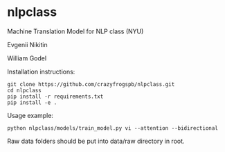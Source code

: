 nlpclass
==============================

Machine Translation Model for NLP class (NYU)

Evgenii Nikitin

William Godel

Installation instructions:
```
git clone https://github.com/crazyfrogspb/nlpclass.git
cd nlpclass
pip install -r requirements.txt
pip install -e .
```

Usage example:
```
python nlpclass/models/train_model.py vi --attention --bidirectional
```

Raw data folders should be put into data/raw directory in root.
